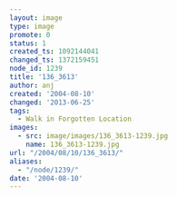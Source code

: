 ```yaml
---
layout: image
type: image
promote: 0
status: 1
created_ts: 1092144041
changed_ts: 1372159451
node_id: 1239
title: '136_3613'
author: anj
created: '2004-08-10'
changed: '2013-06-25'
tags:
  - Walk in Forgotten Location
images:
  - src: image/images/136_3613-1239.jpg
    name: 136_3613-1239.jpg
url: "/2004/08/10/136_3613/"
aliases:
  - "/node/1239/"
date: '2004-08-10'
---
```


